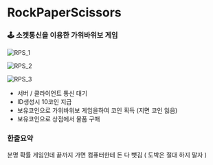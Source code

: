 # RockPaperScissors

### 🕹️ 소켓통신을 이용한 가위바위보 게임

![RPS_1](https://user-images.githubusercontent.com/87962947/157635081-716be0f7-f1c6-4501-8fcc-cfad74d0b5d7.png)

![RPS_2](https://user-images.githubusercontent.com/87962947/157635096-53420be0-2b52-4316-8246-d51e67dee4f8.png)

![RPS_3](https://user-images.githubusercontent.com/87962947/157635106-219ff749-2c45-49b1-b39f-def5d1770ce2.png)

- 서버 / 클라이언트 통신 대기
- ID생성시 10코인 지급
- 보유코인으로 가위바위보 게임을하여 코인 획득 (지면 코인 잃음)
- 보유코인으로 상점에서 물품 구매

### 한줄요약
분명 확률 게임인데 끝까지 가면 컴퓨터한테 돈 다 뺏김 ( 도박은 절대 하지 말자 )
